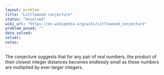 ```yaml
---
layout: problem
title: "Littlewood conjecture"
status: "Unsolved"
wiki_url: "https://en.wikipedia.org/wiki/Littlewood_conjecture"
problem_posed: ""
date_solved:
solver:
notes:
---
```

The conjecture suggests that for any pair of real numbers, the product of their closest integer distances becomes endlessly small as these numbers are multiplied by ever-larger integers.